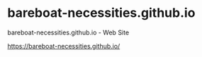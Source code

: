 # bareboat-necessities.github.io
bareboat-necessities.github.io - Web Site

https://bareboat-necessities.github.io/


